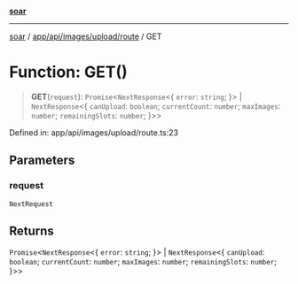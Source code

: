 [**soar**](../../../../../../README.md)

***

[soar](../../../../../../modules.md) / [app/api/images/upload/route](../README.md) / GET

# Function: GET()

> **GET**(`request`): `Promise`\<`NextResponse`\<\{ `error`: `string`; \}\> \| `NextResponse`\<\{ `canUpload`: `boolean`; `currentCount`: `number`; `maxImages`: `number`; `remainingSlots`: `number`; \}\>\>

Defined in: app/api/images/upload/route.ts:23

## Parameters

### request

`NextRequest`

## Returns

`Promise`\<`NextResponse`\<\{ `error`: `string`; \}\> \| `NextResponse`\<\{ `canUpload`: `boolean`; `currentCount`: `number`; `maxImages`: `number`; `remainingSlots`: `number`; \}\>\>
